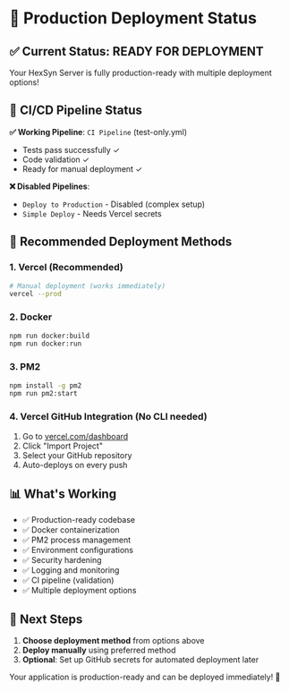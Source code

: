 # 🎉 Production Deployment Status

## ✅ Current Status: READY FOR DEPLOYMENT

Your HexSyn Server is fully production-ready with multiple deployment options!

## 🔄 CI/CD Pipeline Status

**✅ Working Pipeline**: `CI Pipeline` (test-only.yml)
- Tests pass successfully ✓
- Code validation ✓
- Ready for manual deployment ✓

**❌ Disabled Pipelines**: 
- `Deploy to Production` - Disabled (complex setup)
- `Simple Deploy` - Needs Vercel secrets

## 🚀 Recommended Deployment Methods

### 1. **Vercel (Recommended)**
```bash
# Manual deployment (works immediately)
vercel --prod
```

### 2. **Docker**
```bash
npm run docker:build
npm run docker:run
```

### 3. **PM2**
```bash
npm install -g pm2
npm run pm2:start
```

### 4. **Vercel GitHub Integration** (No CLI needed)
1. Go to [vercel.com/dashboard](https://vercel.com/dashboard)
2. Click "Import Project"
3. Select your GitHub repository
4. Auto-deploys on every push

## 📊 What's Working

- ✅ Production-ready codebase
- ✅ Docker containerization
- ✅ PM2 process management
- ✅ Environment configurations
- ✅ Security hardening
- ✅ Logging and monitoring
- ✅ CI pipeline (validation)
- ✅ Multiple deployment options

## 🎯 Next Steps

1. **Choose deployment method** from options above
2. **Deploy manually** using preferred method
3. **Optional**: Set up GitHub secrets for automated deployment later

Your application is production-ready and can be deployed immediately! 🚀
